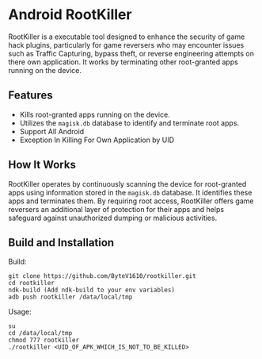 # Android RootKiller

RootKiller is a executable tool designed to enhance the security of game hack plugins, particularly for game reversers who may encounter issues such as Traffic Capturing, bypass theft, or reverse engineering attempts on there own application. It works by terminating other root-granted apps running on the device.

## Features

- Kills root-granted apps running on the device.
- Utilizes the `magisk.db` database to identify and terminate root apps.
- Support All Android
- Exception In Killing For Own Application by UID

## How It Works

RootKiller operates by continuously scanning the device for root-granted apps using information stored in the `magisk.db` database. It identifies these apps and terminates them. By requiring root access, RootKiller offers game reversers an additional layer of protection for their apps and helps safeguard against unauthorized dumping or malicious activities.

## Build and Installation
Build:
  ```shell
  git clone https://github.com/ByteV1610/rootkiller.git
  cd rootkiller
  ndk-build (Add ndk-build to your env variables)
  adb push rootkiller /data/local/tmp
  ```
  Usage:
   ```shell
  su
  cd /data/local/tmp
  chmod 777 rootkiller
  ./rootkiller <UID_OF_APK_WHICH_IS_NOT_TO_BE_KILLED>
  ```
